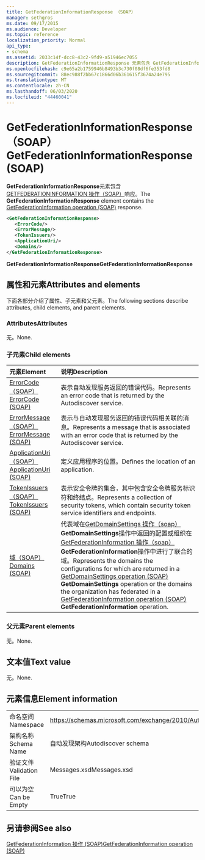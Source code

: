 ```yaml
---
title: GetFederationInformationResponse （SOAP）
manager: sethgros
ms.date: 09/17/2015
ms.audience: Developer
ms.topic: reference
localization_priority: Normal
api_type:
- schema
ms.assetid: 2033c14f-dcc8-43c2-9fd9-a51946ec7055
description: GetFederationInformationResponse 元素包含 GetFederationInformation 操作（SOAP）响应。
ms.openlocfilehash: c9e65a2b1759946b8493b3c730f08df6fe353fd8
ms.sourcegitcommit: 88ec988f2bb67c1866d06b361615f3674a24e795
ms.translationtype: MT
ms.contentlocale: zh-CN
ms.lasthandoff: 06/03/2020
ms.locfileid: "44460041"
---
```

# <a name="getfederationinformationresponse-soap"></a><span data-ttu-id="a4839-103">GetFederationInformationResponse （SOAP）</span><span class="sxs-lookup"><span data-stu-id="a4839-103">GetFederationInformationResponse (SOAP)</span></span>

<span data-ttu-id="a4839-104">**GetFederationInformationResponse**元素包含[GETFEDERATIONINFORMATION 操作（SOAP）](getfederationinformation-operation-soap.md)响应。</span><span class="sxs-lookup"><span data-stu-id="a4839-104">The **GetFederationInformationResponse** element contains the [GetFederationInformation operation (SOAP)](getfederationinformation-operation-soap.md) response.</span></span> 
  
```XML
<GetFederationInformationResponse>
   <ErrorCode/>
   <ErrorMessage/>
   <TokenIssuers/>
   <ApplicationUri/>
   <Domains/>
</GetFederationInformationResponse>
```

 <span data-ttu-id="a4839-105">**GetFederationInformationResponse**</span><span class="sxs-lookup"><span data-stu-id="a4839-105">**GetFederationInformationResponse**</span></span>
## <a name="attributes-and-elements"></a><span data-ttu-id="a4839-106">属性和元素</span><span class="sxs-lookup"><span data-stu-id="a4839-106">Attributes and elements</span></span>

<span data-ttu-id="a4839-107">下面各部分介绍了属性、子元素和父元素。</span><span class="sxs-lookup"><span data-stu-id="a4839-107">The following sections describe attributes, child elements, and parent elements.</span></span>
  
### <a name="attributes"></a><span data-ttu-id="a4839-108">Attributes</span><span class="sxs-lookup"><span data-stu-id="a4839-108">Attributes</span></span>

<span data-ttu-id="a4839-109">无。</span><span class="sxs-lookup"><span data-stu-id="a4839-109">None.</span></span>
  
### <a name="child-elements"></a><span data-ttu-id="a4839-110">子元素</span><span class="sxs-lookup"><span data-stu-id="a4839-110">Child elements</span></span>

|<span data-ttu-id="a4839-111">**元素**</span><span class="sxs-lookup"><span data-stu-id="a4839-111">**Element**</span></span>|<span data-ttu-id="a4839-112">**说明**</span><span class="sxs-lookup"><span data-stu-id="a4839-112">**Description**</span></span>|
|:-----|:-----|
|[<span data-ttu-id="a4839-113">ErrorCode （SOAP）</span><span class="sxs-lookup"><span data-stu-id="a4839-113">ErrorCode (SOAP)</span></span>](errorcode-soap.md) <br/> |<span data-ttu-id="a4839-114">表示自动发现服务返回的错误代码。</span><span class="sxs-lookup"><span data-stu-id="a4839-114">Represents an error code that is returned by the Autodiscover service.</span></span>  <br/> |
|[<span data-ttu-id="a4839-115">ErrorMessage （SOAP）</span><span class="sxs-lookup"><span data-stu-id="a4839-115">ErrorMessage (SOAP)</span></span>](errormessage-soap.md) <br/> |<span data-ttu-id="a4839-116">表示与自动发现服务返回的错误代码相关联的消息。</span><span class="sxs-lookup"><span data-stu-id="a4839-116">Represents a message that is associated with an error code that is returned by the Autodiscover service.</span></span>  <br/> |
|[<span data-ttu-id="a4839-117">ApplicationUri （SOAP）</span><span class="sxs-lookup"><span data-stu-id="a4839-117">ApplicationUri (SOAP)</span></span>](applicationuri-soap.md) <br/> |<span data-ttu-id="a4839-118">定义应用程序的位置。</span><span class="sxs-lookup"><span data-stu-id="a4839-118">Defines the location of an application.</span></span>  <br/> |
|[<span data-ttu-id="a4839-119">TokenIssuers （SOAP）</span><span class="sxs-lookup"><span data-stu-id="a4839-119">TokenIssuers (SOAP)</span></span>](tokenissuers-soap.md) <br/> |<span data-ttu-id="a4839-120">表示安全令牌的集合，其中包含安全令牌服务标识符和终结点。</span><span class="sxs-lookup"><span data-stu-id="a4839-120">Represents a collection of security tokens, which contain security token service identifiers and endpoints.</span></span>  <br/> |
|[<span data-ttu-id="a4839-121">域（SOAP）</span><span class="sxs-lookup"><span data-stu-id="a4839-121">Domains (SOAP)</span></span>](domains-soap.md) <br/> |<span data-ttu-id="a4839-122">代表域在[GetDomainSettings 操作（soap）](getdomainsettings-operation-soap.md) **GetDomainSettings**操作中返回的配置或组织在[GetFederationInformation 操作（soap）](getfederationinformation-operation-soap.md) **GetFederationInformation**操作中进行了联合的域。</span><span class="sxs-lookup"><span data-stu-id="a4839-122">Represents the domains the configurations for which are returned in a [GetDomainSettings operation (SOAP)](getdomainsettings-operation-soap.md) **GetDomainSettings** operation or the domains the organization has federated in a [GetFederationInformation operation (SOAP)](getfederationinformation-operation-soap.md) **GetFederationInformation** operation.</span></span>  <br/> |
   
### <a name="parent-elements"></a><span data-ttu-id="a4839-123">父元素</span><span class="sxs-lookup"><span data-stu-id="a4839-123">Parent elements</span></span>

<span data-ttu-id="a4839-124">无。</span><span class="sxs-lookup"><span data-stu-id="a4839-124">None.</span></span>
  
## <a name="text-value"></a><span data-ttu-id="a4839-125">文本值</span><span class="sxs-lookup"><span data-stu-id="a4839-125">Text value</span></span>

<span data-ttu-id="a4839-126">无。</span><span class="sxs-lookup"><span data-stu-id="a4839-126">None.</span></span>
  
## <a name="element-information"></a><span data-ttu-id="a4839-127">元素信息</span><span class="sxs-lookup"><span data-stu-id="a4839-127">Element information</span></span>

|||
|:-----|:-----|
|<span data-ttu-id="a4839-128">命名空间</span><span class="sxs-lookup"><span data-stu-id="a4839-128">Namespace</span></span>  <br/> |https://schemas.microsoft.com/exchange/2010/Autodiscover  <br/> |
|<span data-ttu-id="a4839-129">架构名称</span><span class="sxs-lookup"><span data-stu-id="a4839-129">Schema Name</span></span>  <br/> |<span data-ttu-id="a4839-130">自动发现架构</span><span class="sxs-lookup"><span data-stu-id="a4839-130">Autodiscover schema</span></span>  <br/> |
|<span data-ttu-id="a4839-131">验证文件</span><span class="sxs-lookup"><span data-stu-id="a4839-131">Validation File</span></span>  <br/> |<span data-ttu-id="a4839-132">Messages.xsd</span><span class="sxs-lookup"><span data-stu-id="a4839-132">Messages.xsd</span></span>  <br/> |
|<span data-ttu-id="a4839-133">可以为空</span><span class="sxs-lookup"><span data-stu-id="a4839-133">Can be Empty</span></span>  <br/> |<span data-ttu-id="a4839-134">True</span><span class="sxs-lookup"><span data-stu-id="a4839-134">True</span></span>  <br/> |
   
## <a name="see-also"></a><span data-ttu-id="a4839-135">另请参阅</span><span class="sxs-lookup"><span data-stu-id="a4839-135">See also</span></span>



[<span data-ttu-id="a4839-136">GetFederationInformation 操作 (SOAP)</span><span class="sxs-lookup"><span data-stu-id="a4839-136">GetFederationInformation operation (SOAP)</span></span>](getfederationinformation-operation-soap.md)


